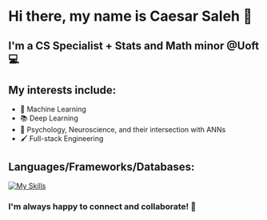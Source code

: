 # Hi there, my name is Caesar Saleh 👋

## I'm a CS Specialist + Stats and Math minor @Uoft 💻

## My interests include:
* 🤖 Machine Learning
* 📚 Deep Learning
* 🧠 Psychology, Neuroscience, and their intersection with ANNs
* 🖌️ Full-stack Engineering

## Languages/Frameworks/Databases:
[![My Skills](https://skills.thijs.gg/icons?i=html,css,js,ts,react,angular,nodejs,express,tailwind,firebase,mongodb,python,r,pytorch,scikit-learn)](https://skills.thijs.gg)

### I'm always happy to connect and collaborate! 🤝
